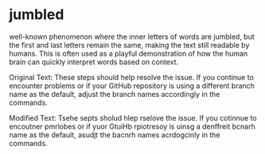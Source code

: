 # jumbled
 well-known phenomenon where the inner letters of words are jumbled, but the first and last letters remain the same, making the text still readable by humans. This is often used as a playful demonstration of how the human brain can quickly interpret words based on context.


Original Text: These steps should help resolve the issue. If you continue to encounter problems or if your GitHub repository is using a different branch name as the default, adjust the branch names accordingly in the commands.



Modified Text: Tsehe septs sholud hlep rselove the issue. If you cotinnue to encoutner pmrlobes or if yuor GtuiHb rpiotresoy is uinsg a denffreit bcnarh name as the default, asudjt the bacnrh names acrdogcinly in the commands.
